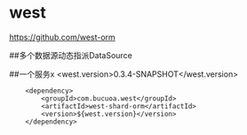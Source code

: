 # west

https://github.com/west-orm

##多个数据源动态指派DataSource

##一个服务x
		<west.version>0.3.4-SNAPSHOT</west.version>

		<dependency>
			<groupId>com.bucuoa.west</groupId>
			<artifactId>west-shard-orm</artifactId>
			<version>${west.version}</version>
		</dependency>